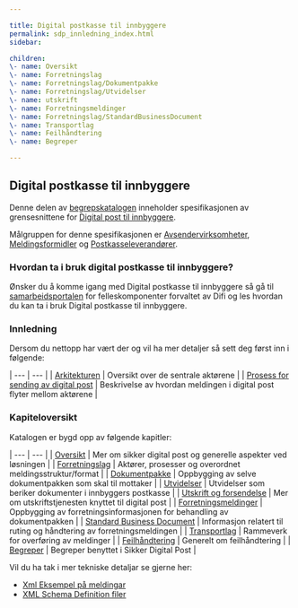 ```yaml
---

title: Digital postkasse til innbyggere 
permalink: sdp_innledning_index.html
sidebar:

children:  
\- name: Oversikt  
\- name: Forretningslag  
\- name: Forretningslag/Dokumentpakke  
\- name: Forretningslag/Utvidelser  
\- name: utskrift  
\- name: Forretningsmeldinger  
\- name: Forretningslag/StandardBusinessDocument  
\- name: Transportlag  
\- name: Feilhåndtering  
\- name: Begreper

---
```


## Digital postkasse til innbyggere

Denne delen av [begrepskatalogen](../) inneholder spesifikasjonen av
grensesnittene for [Digital post til
innbyggere](https://samarbeid.difi.no/digital-postkasse-til-innbyggere).

Målgruppen for denne spesifikasjonen er
[Avsendervirksomheter](forretningslag/Aktorer.md),
[Meldingsformidler](forretningslag/Aktorer.md) og
[Postkasseleverandører](forretningslag/Aktorer.md).

### Hvordan ta i bruk digital postkasse til innbyggere?

Ønsker du å komme igang med Digital postkasse til innbyggere så gå til
[samarbeidsportalen](https://samarbeid.difi.no/) for felleskomponenter
forvaltet av Difi og les hvordan du kan ta i bruk Digital postkasse til
innbyggere.

### Innledning

Dersom du nettopp har vært der og vil ha mer detaljer så sett deg først
inn i følgende:

| --- | --- |
| [Arkitekturen](innledning/arkitektur.md) | Oversikt over de sentrale aktørene |
| [Prosess for sending av digital post](forretningslag/forretningsprosess.md) | Beskrivelse av hvordan meldingen i digital post flyter mellom aktørene |

### Kapiteloversikt

Katalogen er bygd opp av følgende kapitler:

| --- | --- |
| [Oversikt](innledning/) | Mer om sikker digital post og generelle aspekter ved løsningen |
| [Forretningslag](forretningslag/) | Aktører, prosesser og overordnet meldingsstruktur/format |
| [Dokumentpakke](forretningslag/Dokumentpakke) | Oppbygging av selve dokumentpakken som skal til mottaker |
| [Utvidelser](forretningslag/Utvidelser) | Utvidelser som beriker dokumenter i innbyggers postkasse |
| [Utskrift og forsendelse](utskrift/) | Mer om utskriftstjenesten knyttet til digital post |
| [Forretningsmeldinger](meldinger/) | Oppbygging av forretningsinformasjonen for behandling av dokumentpakken |
| [Standard Business Document](forretningslag/StandardBusinessDocument) | Informasjon relatert til ruting og håndtering av forretningsmeldingen |
| [Transportlag](transportlag/) | Rammeverk for overføring av meldinger |
| [Feilhåndtering](feilhandtering/) | Generelt om feilhåndtering |
| [Begreper](begrep/) | Begreper benyttet i Sikker Digital Post |

Vil du ha tak i mer tekniske detaljar se gjerne her:

  - [Xml Eksempel på meldingar](eksempler/)
  - [XML Schema Definition filer](xsd/)
